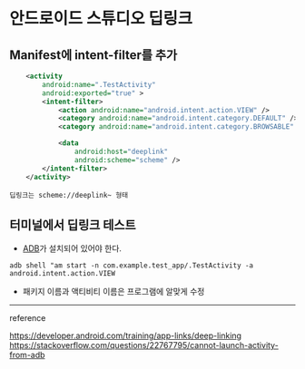 # 안드로이드 스튜디오 딥링크

## Manifest에 intent-filter를 추가

```xml
    <activity
        android:name=".TestActivity"
        android:exported="true" >
        <intent-filter>
            <action android:name="android.intent.action.VIEW" />
            <category android:name="android.intent.category.DEFAULT" />
            <category android:name="android.intent.category.BROWSABLE" />

            <data
                android:host="deeplink"
                android:scheme="scheme" />
        </intent-filter>
    </activity>
```

`딥링크는 scheme://deeplink~ 형태`

## 터미널에서 딥링크 테스트

+ [ADB](https://github.com/lDooh/TIL/blob/master/Android%20Studio/ADB.md)가 설치되어 있어야 한다.

```
adb shell "am start -n com.example.test_app/.TestActivity -a android.intent.action.VIEW
```

+ 패키지 이름과 액티비티 이름은 프로그램에 알맞게 수정

---
reference

https://developer.android.com/training/app-links/deep-linking <br>
https://stackoverflow.com/questions/22767795/cannot-launch-activity-from-adb
